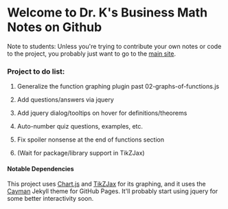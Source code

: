 
Welcome to Dr. K's Business Math Notes on Github
===

Note to students: Unless you're trying to contribute your own notes or code to the project, you probably just want to go to the [main site](https://jkeneda.github.io/business-math/).

### Project to do list:

1. Generalize the function graphing plugin past 02-graphs-of-functions.js

1. Add questions/answers via jquery

1. Add jquery dialog/tooltips on hover for definitions/theorems

1. Auto-number quiz questions, examples, etc.

1. Fix spoiler nonsense at the end of functions section

1. (Wait for package/library support in TikZJax)

#### Notable Dependencies
This project uses [Chart.js](https://www.chartjs.org/) and [TikZJax](https://github.com/kisonecat/tikzjax) for its graphing, and it uses the [Cayman](https://github.com/pages-themes/cayman) Jekyll theme for GitHub Pages.  It'll probably start using jquery for some better interactivity soon.